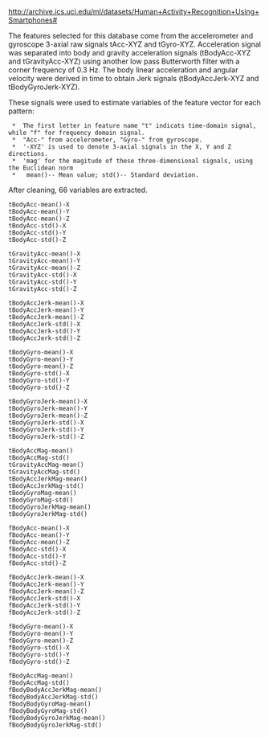 http://archive.ics.uci.edu/ml/datasets/Human+Activity+Recognition+Using+Smartphones#

The features selected for this database come from the accelerometer and gyroscope 3-axial raw signals tAcc-XYZ and tGyro-XYZ. Acceleration signal was  separated into body and gravity acceleration signals (tBodyAcc-XYZ and tGravityAcc-XYZ) using another low pass Butterworth filter with a corner frequency of 0.3 Hz. The body linear acceleration and angular velocity were derived in time to obtain Jerk signals (tBodyAccJerk-XYZ and tBodyGyroJerk-XYZ).

These signals were used to estimate variables of the feature vector for each pattern:    

     *  The first letter in feature name "t" indicats time-domain signal, while "f" for frequency domain signal.
     *  "Acc-" from accelerometer, "Gyro-" from gyroscope. 
     *  '-XYZ' is used to denote 3-axial signals in the X, Y and Z directions.
     *  'mag' for the magitude of these three-dimensional signals, using the Euclidean norm  
     *   mean()-- Mean value; std()-- Standard deviation.


After cleaning,  66 variables are extracted.

    tBodyAcc-mean()-X
    tBodyAcc-mean()-Y
    tBodyAcc-mean()-Z
    tBodyAcc-std()-X
    tBodyAcc-std()-Y
    tBodyAcc-std()-Z

    tGravityAcc-mean()-X
    tGravityAcc-mean()-Y
    tGravityAcc-mean()-Z
    tGravityAcc-std()-X
    tGravityAcc-std()-Y
    tGravityAcc-std()-Z

    tBodyAccJerk-mean()-X
    tBodyAccJerk-mean()-Y
    tBodyAccJerk-mean()-Z
    tBodyAccJerk-std()-X
    tBodyAccJerk-std()-Y
    tBodyAccJerk-std()-Z

    tBodyGyro-mean()-X
    tBodyGyro-mean()-Y
    tBodyGyro-mean()-Z
    tBodyGyro-std()-X
    tBodyGyro-std()-Y
    tBodyGyro-std()-Z

    tBodyGyroJerk-mean()-X
    tBodyGyroJerk-mean()-Y
    tBodyGyroJerk-mean()-Z
    tBodyGyroJerk-std()-X
    tBodyGyroJerk-std()-Y
    tBodyGyroJerk-std()-Z

    tBodyAccMag-mean()
    tBodyAccMag-std()
    tGravityAccMag-mean()
    tGravityAccMag-std()
    tBodyAccJerkMag-mean()
    tBodyAccJerkMag-std()
    tBodyGyroMag-mean()
    tBodyGyroMag-std()
    tBodyGyroJerkMag-mean()
    tBodyGyroJerkMag-std()

    fBodyAcc-mean()-X
    fBodyAcc-mean()-Y
    fBodyAcc-mean()-Z
    fBodyAcc-std()-X
    fBodyAcc-std()-Y
    fBodyAcc-std()-Z

    fBodyAccJerk-mean()-X
    fBodyAccJerk-mean()-Y
    fBodyAccJerk-mean()-Z
    fBodyAccJerk-std()-X
    fBodyAccJerk-std()-Y
    fBodyAccJerk-std()-Z

    fBodyGyro-mean()-X
    fBodyGyro-mean()-Y
    fBodyGyro-mean()-Z
    fBodyGyro-std()-X
    fBodyGyro-std()-Y
    fBodyGyro-std()-Z

    fBodyAccMag-mean()
    fBodyAccMag-std()
    fBodyBodyAccJerkMag-mean()
    fBodyBodyAccJerkMag-std()
    fBodyBodyGyroMag-mean()
    fBodyBodyGyroMag-std()
    fBodyBodyGyroJerkMag-mean()
    fBodyBodyGyroJerkMag-std()
